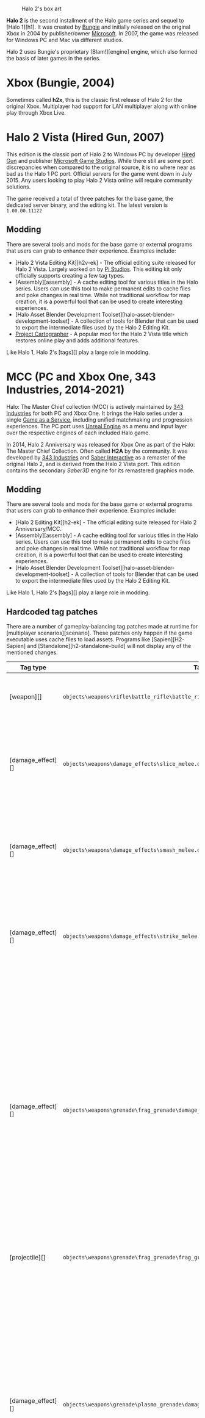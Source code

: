 <figure>
  <a href="h2cover.jpg">
    <img src="h2cover.jpg" alt="""/>
  </a>
  <figcaption>
    <p>Halo 2's box art</p>
  </figcaption>
</figure>

**Halo 2** is the second installment of the Halo game series and sequel to [Halo 1][h1]. It was created by [Bungie][bungie] and initially released on the original Xbox in 2004 by publisher/owner [Microsoft][]. In 2007, the game was released for Windows PC and Mac via different studios.

Halo 2 uses Bungie's proprietary [Blam!][engine] engine, which also formed the basis of later games in the series.

# Xbox (Bungie, 2004)
Sometimes called **h2x**, this is the classic first release of Halo 2 for the original Xbox. Multiplayer had support for LAN multiplayer along with online play through Xbox Live.

# Halo 2 Vista (Hired Gun, 2007)
This edition is the classic port of Halo 2 to Windows PC by developer [Hired Gun][hired-gun] and publisher [Microsoft Game Studios][microsoft]. While there still are some port discrepancies when compared to the original source, it is no where near as bad as the Halo 1 PC port. Official servers for the game went down in July 2015. Any users looking to play Halo 2 Vista online will require community solutions.

The game received a total of three patches for the base game, the dedicated server binary, and the editing kit. The latest version is `1.00.00.11122`

## Modding
There are several tools and mods for the base game or external programs that users can grab to enhance their experience. Examples include:

* [Halo 2 Vista Editing Kit][h2v-ek] - The official editing suite released for Halo 2 Vista. Largely worked on by [Pi Studios][pi-studios]. This editing kit only officially supports creating a few tag types.
* [Assembly][assembly] - A cache editing tool for various titles in the Halo series. Users can use this tool to make permanent edits to cache files and poke changes in real time. While not traditional workflow for map creation, it is a powerful tool that can be used to create interesting experiences.
* [Halo Asset Blender Development Toolset][halo-asset-blender-development-toolset] - A collection of tools for Blender that can be used to export the intermediate files used by the Halo 2 Editing Kit.
* [Project Cartographer][cartographer] - A popular mod for the Halo 2 Vista title which restores online play and adds additional features.

Like Halo 1, Halo 2's [tags][] play a large role in modding.

# MCC (PC and Xbox One, 343 Industries, 2014-2021)
Halo: The Master Chief collection (MCC) is actively maintained by [343 Industries][343i] for both PC and Xbox One. It brings the Halo series under a single [Game as a Service][gaas], including unified matchmaking and progression experiences. The PC port uses [Unreal Engine][unreal] as a menu and input layer over the respective engines of each included Halo game.

In 2014, Halo 2 Anniversary was released for Xbox One as part of the Halo: The Master Chief Collection. Often called **H2A** by the community. It was developed by [343 Industries][343i] and [Saber Interactive][saber] as a remaster of the original Halo 2, and is derived from the Halo 2 Vista port. This edition contains the secondary _Saber3D_ engine for its remastered graphics mode.

## Modding
There are several tools and mods for the base game or external programs that users can grab to enhance their experience. Examples include:

* [Halo 2 Editing Kit][h2-ek] - The official editing suite released for Halo 2 Anniversary/MCC.
* [Assembly][assembly] - A cache editing tool for various titles in the Halo series. Users can use this tool to make permanent edits to cache files and poke changes in real time. While not traditional workflow for map creation, it is a powerful tool that can be used to create interesting experiences.
* [Halo Asset Blender Development Toolset][halo-asset-blender-development-toolset] - A collection of tools for Blender that can be used to export the intermediate files used by the Halo 2 Editing Kit.

Like Halo 1, Halo 2's [tags][] play a large role in modding.

## Hardcoded tag patches
There are a number of gameplay-balancing tag patches made at runtime for [multiplayer scenarios][scenario]. These patches only happen if the game executable uses cache files to load assets. Programs like [Sapien][H2-Sapien] and [Standalone][h2-standalone-build] will not display any of the mentioned changes.

| Tag type          | Tag path                                                                                       | Changes
| ----------------- | ---------------------------------------------------------------------------------------------- | ------------------------------------------------------------------------------------
| [weapon][]        | `objects\weapons\rifle\battle_rifle\battle_rifle.weapon`                                       | Error angles min and max are set to `0.1` and `0.1`.
| [damage_effect][] | `objects\weapons\damage_effects\slice_melee.damage_effect`                                     | Damage lower bound is set to `90`.<br />Damage upper bound min and max are set to `120` and `120`.
| [damage_effect][] | `objects\weapons\damage_effects\smash_melee.damage_effect`                                     | Damage lower bound is set to `55`.<br />Damage upper bound min and max are set to `90` and `90`.
| [damage_effect][] | `objects\weapons\damage_effects\strike_melee.damage_effect`                                    | Damage lower bound is set to `55`.<br />Damage upper bound min and max are set to `75` and `75`.
| [damage_effect][] | `objects\weapons\grenade\frag_grenade\damage_effects\frag_grenade_explosion.damage_effect`     | Radius min and max are set to `0.5` and `1.75`.<br />Damage lower bound is set to `50`.<br />Damage upper bound min and max are set to `160` and `160`.<br />Rider direct damage scale is set to `1.5`.<br />Rider maximum transfer damage s is set to `0.75`.<br />Rider minimum transfer damage s is set to `0.75`.
| [projectile][]    | `objects\weapons\grenade\frag_grenade\frag_grenade.projectile`                                 | Arming time is set to `1.3`.
| [damage_effect][] | `objects\weapons\grenade\plasma_grenade\damage_effects\plasma_grenade_explosion.damage_effect` | Radius min and max are set to `0.5` and `1.75`.<br />Damage lower bound is set to `50`.<br />Damage upper bound min and max are set to `200` and `200`.<br />Rider direct damage scale is set to `1.5`.<br />Rider maximum transfer damage s is set to `0.75`.<br />Rider minimum transfer damage s is set to `0.75`.
| [projectile][]    | `objects\weapons\grenade\plasma_grenade\plasma_grenade.projectile`                             | Arming time is set to `1.3`.<br />Timer min and max are set to `0.9` and `0.9`.
| [damage_effect][] | `objects\weapons\pistol\magnum\damage_effects\magnum_bullet.damage_effect`                     | Damage lower bound is set to `5.5`.<br />Damage upper bound min and max are set to `5.5` and `5.5`.
| [weapon][]        | `objects\weapons\rifle\plasma_rifle\plasma_rifle.weapon`                                       | Dual wield damage scale is set to `0.7`.
| [damage_effect][] | `objects\weapons\rifle\smg\damage_effects\smg_bullet.damage_effect`                            | Damage upper bound min and max are set to `4.625` and `4.625`.
| [damage_effect][] | `objects\weapons\support_low\brute_shot\damage_effects\shot_grenade_explosion.damage_effect`   | Damage lower bound is set to `30.5`.<br />Damage upper bound min and max are set to `60` and `60`.
| [vehicle][]       | `objects\vehicles\h_turret_ap\h_turret_ap.vehicle`                                             | Bounding radius is set to `0.5`.<br />Error angles min and max are set to `0.1` and `0.1`.

[bungie]: https://en.wikipedia.org/wiki/Bungie
[microsoft]: https://en.wikipedia.org/wiki/Xbox_Game_Studios
[hired-gun]: https://en.wikipedia.org/wiki/Xbox_Game_Studios
[pi-studios]: https://en.wikipedia.org/wiki/Pi_Studios
[saber]: https://en.wikipedia.org/wiki/Saber_Interactive
[343i]: https://en.wikipedia.org/wiki/343_Industries
[gaas]: https://en.wikipedia.org/wiki/Games_as_a_service
[unreal]: https://en.wikipedia.org/wiki/Unreal_Engine
[cartographer]: https://www.cartographer.online/
